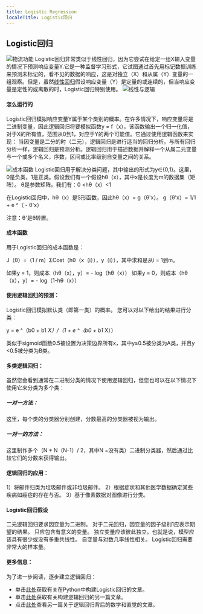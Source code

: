 ```yaml
---
title: Logistic Regression
localeTitle: Logistic回归
---
```

## Logistic回归

![物流功能](https://qph.fs.quoracdn.net/main-qimg-7c9b7670c90b286160a88cb599d1b733) Logistic回归非常类似于线性回归，因为它尝试在给定一组X输入变量的情况下预测响应变量Y.它是一种监督学习形式，它试图通过首先用标记数据训练来预测未标记的，看不见的数据的响应，这是对独立（X）和从属（Y）变量的一组观察。但是，虽然[线性回归](https://guide.freecodecamp.org/machine-learning/linear-regression)假设响应变量（Y）是定量的或连续的，但当响应变量是定性的或离散的时，Logistic回归特别使用。 ![线性与逻辑](http://www.saedsayad.com/images/LogReg_1.png)

#### 怎么运行的

Logistic回归模拟响应变量Y属于某个类别的概率。在许多情况下，响应变量将是二进制变量，因此逻辑回归将要模拟函数y = f（x），该函数输出一个归一化值，对于X的所有值，范围从0到1，对应于Y的两个可能值。它通过使用逻辑函数来实现： 当因变量是二分的时（二元），逻辑回归是进行适当的回归分析。与所有回归分析一样，逻辑回归是预测分析。逻辑回归用于描述数据并解释一个从属二元变量与一个或多个名义，序数，区间或比率级别自变量之间的关系。

![成本函数](https://cdn-images-1.medium.com/max/800/1*wHtYmENzug_W6fIE9xY8aw.jpeg) Logistic回归用于解决分类问题，其中输出的形式为y∈{0,1}。这里，0是负类，1是正类。假设我们有一个假设hθ（x），其中x是长度为m的数据集（矩阵）。 θ是参数矩阵。我们有：0 <hθ（x）<1

在Logistic回归中，hθ（x）是S形函数，因此hθ（x）= g（θ'x）。 g（θ'x）= 1/1 + e ^（ - θ'x）

注意：θ'是θ转置。

#### 成本函数

用于Logistic回归的成本函数是：

J（θ）=（1 / m）ΣCost（hθ（x（i）），y（i）），其中求和是从i = 1到m。

如果y = 1，则成本（hθ（x），y​​）= - log（hθ（x）） 如果y = 0，则成本（hθ（x），y​​）= - log（1-hθ（x））

#### 使用逻辑回归的预测：

Logistic回归模拟默认类（即第一类）的概率。 您可以对以下给出的结果进行分类：

y = e ^（b0 + b1 _X）/（1 + e ^（b0 + b1_ X））

类似于sigmoid函数0.5被设置为决策边界所有x，其中y≥0.5被分类为A类，并且y <0.5被分类为B类。

#### 多类逻辑回归：

虽然您会看到通常在二进制分类的情况下使用逻辑回归，但您也可以在以下情况下使用它来分类为多个类：

##### 一对一方法：

这里，每个类的分类器分别创建，分数最高的分类器被视为输出。

##### 一对一的方法：

这里制作多个（N \* N（N-1）/ 2，其中N =没有类）二进制分类器，然后通过比较它们的分数来获得输出。

#### 逻辑回归的应用：

1）将邮件归类为垃圾邮件或非垃圾邮件。 2）根据症状和其他医学数据确定某些疾病如癌症的存在与否。 3）基于像素数据对图像进行分类。

#### Logistic回归假设

二元逻辑回归要求因变量为二进制。 对于二元回归，因变量的因子级别1应表示期望的结果。 只应包含有意义的变量。 独立变量应该彼此独立。也就是说，模型应该具有很少或没有多重共线性。 自变量与对数几率线性相关。 Logistic回归需要非常大的样本量。

#### 更多信息：

为了进一步阅读，逐步建立逻辑回归：

*   单击[此处](https://medium.com/towards-data-science/building-a-logistic-regression-in-python-step-by-step-becd4d56c9c8)获取有关在Python中构建Logistic回归的文章。
*   单击[此处](http://nbviewer.jupyter.org/gist/justmarkham/6d5c061ca5aee67c4316471f8c2ae976)获取有关构建逻辑回归的另一篇文章。
*   点击[此处](http://nbviewer.jupyter.org/gist/justmarkham/6d5c061ca5aee67c4316471f8c2ae976)查看另一篇关于逻辑回归背后的数学和直觉的文章。